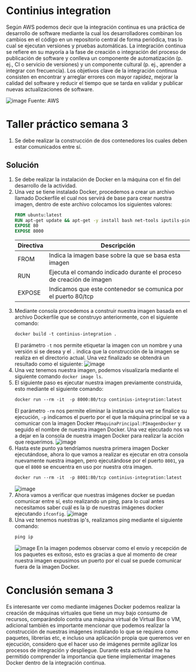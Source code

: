 # Continius integration

Según AWS podemos decir que la integración continua es una práctica de desarrollo de software mediante la cual los desarrolladores combinan los cambios en el código en un repositorio central de forma periódica, tras lo cual se ejecutan versiones y pruebas automáticas. La integración continua se refiere en su mayoría a la fase de creación o integración del proceso de publicación de software y conlleva un componente de automatización (p. ej., CI o servicio de versiones) y un componente cultural (p. ej., aprender a integrar con frecuencia). Los objetivos clave de la integración continua consisten en encontrar y arreglar errores con mayor rapidez, mejorar la calidad del software y reducir el tiempo que se tarda en validar y publicar nuevas actualizaciones de software.

![image](https://user-images.githubusercontent.com/57411464/119910941-ea40bc80-bf1d-11eb-89c2-66633b5fecab.png)
Fuente: AWS

# Taller práctico semana 3
1. Se debe realizar la construcción de dos contenedores los cuales deben estar comunicados entre sí.

## Solución
1. Se debe realizar la instalación de Docker en la máquina con el fin del desarrollo de la actividad.
2. Una vez se tiene instalado Docker, procedemos a crear un archivo llamado Dockerfile el cual nos servirá de base para crear nuestra imagen, dentro de este archivo colocamos los siguientes valores:
    ```dockerfile
    FROM ubuntu:latest
    RUN apt-get update && apt-get -y install bash net-tools iputils-ping
    EXPOSE 80
    EXPOSE 8000
    ```
      | Directiva | Descripción |
    | --- | --- |
    | FROM | Indica la imagen base sobre la que se basa esta imagen |
    | RUN | Ejecuta el comando indicado durante el proceso de creación de imagen |
    | EXPOSE | Indicamos que este contenedor se comunica por el puerto 80/tcp |
3. Mediante consola procedemos a construir nuestra imagen basada en el archivo Dockerfile que se construyo anteriormente, con el siguiente comando:
    ```dockerfile
    docker build -t continius-integration .
    ```
    El parámetro `-t` nos permite etiquetar la imagen con un nombre y una versión si se desea y el `.` indica que la construcción de la imagen se realiza en el directorio actual. Una vez finalizado se obtendrá un resultado como el siguiente:
    ![image](https://user-images.githubusercontent.com/57411464/119913155-cb90f480-bf22-11eb-8fd4-27fc2ac06ce4.png)
4. Una vez tenemos nuestra imagen, podemos visualizarla mediante el siguiente comando `docker image ls`.
5. El siguiente paso es ejecutar nuestra imagen previamente construida, esto mediante el siguiente comando:
    ```dockerfile
    docker run --rm -it  -p 8000:80/tcp continius-integration:latest
    ```
    El parámetro `-rm` nos permite eliminar la instancia una vez se finalice su ejecución, `-p` indicamos el puerto por el que la máquina principal se va a comunicar con la imagen Docker `PMaquinaPrincipal:PImagenDocker` y seguido el nombre de nuestra imagen Docker.
    Una vez ejecutado nos va a dejar en la consola de nuestra imagen Docker para realizar la acción que requerimos.
    ![image](https://user-images.githubusercontent.com/57411464/119915307-d601bd00-bf27-11eb-99b5-86389d447498.png)
6. Hasta este punto ya tendríamos nuestra primera imagen Docker ejecutándose, ahora lo que vamos a realizar es ejecutar en otra consola nuevamente nuestra imagen, pero ejecutándose por el puerto `8001`, ya que el `8000` se encuentra en uso por nuestra otra imagen.
    ```dockerfile
    docker run --rm -it  -p 8001:80/tcp continius-integration:latest
    ```
    ![image](https://user-images.githubusercontent.com/57411464/119915642-8ff92900-bf28-11eb-8a41-3f80d8935c61.png)
7. Ahora vamos a verificar que nuestras imágenes docker se puedan comunicar entre sí, esto realizando un ping, para lo cual antes necesitamos saber cuál es la ip de nuestras imágenes docker ejecutando `ifconfig`.
    ![image](https://user-images.githubusercontent.com/57411464/119916006-4d841c00-bf29-11eb-96f2-79f2a3194e7c.png)
8. Una vez tenemos nuestras ip's, realizamos ping mediante el siguiente comando:
    ```dockerfile
    ping ip
    ```
    ![image](https://user-images.githubusercontent.com/57411464/119916206-b4a1d080-bf29-11eb-8754-a3d397922e0c.png)
    En la imagen podemos observar como el envío y recepción de los paquetes es exitoso, esto es gracias a que al momento de crear nuestra imagen expusimos un puerto por el cual se puede comunicar fuera de la imagen Docker.
    
# Conclusión semana 3
Es interesante ver como mediante imágenes Docker podemos realizar la creación de máquinas virtuales que tiene un muy bajo consumo de recursos, comparándolo contra una máquina virtual de Virtual Box o VM, adicional también es importante mencionar que podemos realizar la construcción de nuestras imágenes instalando lo que se requiera como paquetes, librerías etc, e incluso una aplicación propia que queremos ver en ejecución, considero que el hacer uso de imágenes permite agilizar los procesos de integración y despliegue. Durante esta actividad me ha permitido comprender la importancia que tiene implementar imagenes Docker dentro de la integración continua.



